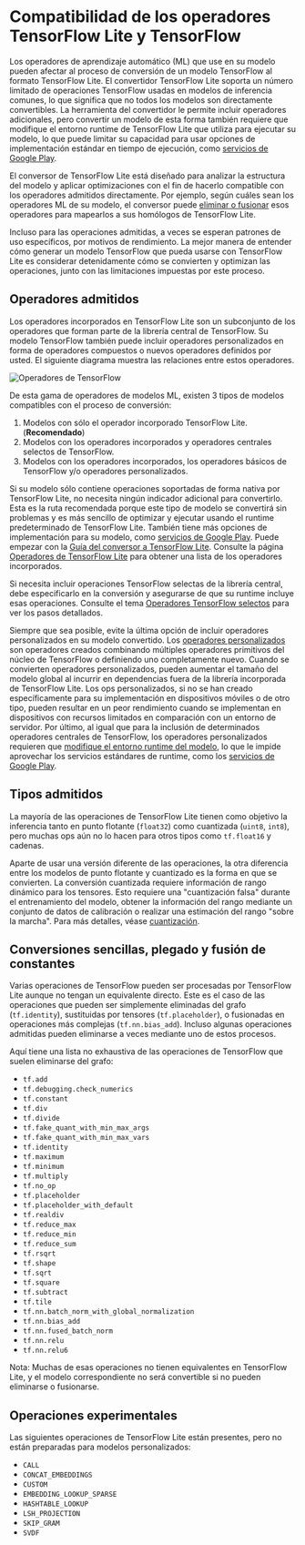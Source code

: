 # Compatibilidad de los operadores TensorFlow Lite y TensorFlow

Los operadores de aprendizaje automático (ML) que use en su modelo pueden afectar al proceso de conversión de un modelo TensorFlow al formato TensorFlow Lite. El convertidor TensorFlow Lite soporta un número limitado de operaciones TensorFlow usadas en modelos de inferencia comunes, lo que significa que no todos los modelos son directamente convertibles. La herramienta del convertidor le permite incluir operadores adicionales, pero convertir un modelo de esta forma también requiere que modifique el entorno runtime de TensorFlow Lite que utiliza para ejecutar su modelo, lo que puede limitar su capacidad para usar opciones de implementación estándar en tiempo de ejecución, como [servicios de Google Play](../android/play_services).

El conversor de TensorFlow Lite está diseñado para analizar la estructura del modelo y aplicar optimizaciones con el fin de hacerlo compatible con los operadores admitidos directamente. Por ejemplo, según cuáles sean los operadores ML de su modelo, el conversor puede [eliminar o fusionar](../models/convert/operation_fusion) esos operadores para mapearlos a sus homólogos de TensorFlow Lite.

Incluso para las operaciones admitidas, a veces se esperan patrones de uso específicos, por motivos de rendimiento. La mejor manera de entender cómo generar un modelo TensorFlow que pueda usarse con TensorFlow Lite es considerar detenidamente cómo se convierten y optimizan las operaciones, junto con las limitaciones impuestas por este proceso.

## Operadores admitidos

Los operadores incorporados en TensorFlow Lite son un subconjunto de los operadores que forman parte de la librería central de TensorFlow. Su modelo TensorFlow también puede incluir operadores personalizados en forma de operadores compuestos o nuevos operadores definidos por usted. El siguiente diagrama muestra las relaciones entre estos operadores.

![Operadores de TensorFlow](../images/convert/tf_operators_relationships.png)

De esta gama de operadores de modelos ML, existen 3 tipos de modelos compatibles con el proceso de conversión:

1. Modelos con sólo el operador incorporado TensorFlow Lite. (**Recomendado**)
2. Modelos con los operadores incorporados y operadores centrales selectos de TensorFlow.
3. Modelos con los operadores incorporados, los operadores básicos de TensorFlow y/o operadores personalizados.

Si su modelo sólo contiene operaciones soportadas de forma nativa por TensorFlow Lite, no necesita ningún indicador adicional para convertirlo. Esta es la ruta recomendada porque este tipo de modelo se convertirá sin problemas y es más sencillo de optimizar y ejecutar usando el runtime predeterminado de TensorFlow Lite. También tiene más opciones de implementación para su modelo, como [servicios de Google Play](../android/play_services). Puede empezar con la [Guía del conversor a TensorFlow Lite](../models/convert/convert_models). Consulte la página [Operadores de TensorFlow Lite](https://www.tensorflow.org/mlir/tfl_ops) para obtener una lista de los operadores incorporados.

Si necesita incluir operaciones TensorFlow selectas de la librería central, debe especificarlo en la conversión y asegurarse de que su runtime incluye esas operaciones. Consulte el tema [Operadores TensorFlow selectos](ops_select.md) para ver los pasos detallados.

Siempre que sea posible, evite la última opción de incluir operadores personalizados en su modelo convertido. Los [operadores personalizados](https://www.tensorflow.org/guide/create_op) son operadores creados combinando múltiples operadores primitivos del núcleo de TensorFlow o definiendo uno completamente nuevo. Cuando se convierten operadores personalizados, pueden aumentar el tamaño del modelo global al incurrir en dependencias fuera de la librería incorporada de TensorFlow Lite. Los ops personalizados, si no se han creado específicamente para su implementación en dispositivos móviles o de otro tipo, pueden resultar en un peor rendimiento cuando se implementan en dispositivos con recursos limitados en comparación con un entorno de servidor. Por último, al igual que para la inclusión de determinados operadores centrales de TensorFlow, los operadores personalizados requieren que [modifique el entorno runtime del modelo](ops_custom#create_and_register_the_operator), lo que le impide aprovechar los servicios estándares de runtime, como los [servicios de Google Play](../android/play_services).

## Tipos admitidos

La mayoría de las operaciones de TensorFlow Lite tienen como objetivo la inferencia tanto en punto flotante (`float32`) como cuantizada (`uint8`, `int8`), pero muchas ops aún no lo hacen para otros tipos como `tf.float16` y cadenas.

Aparte de usar una versión diferente de las operaciones, la otra diferencia entre los modelos de punto flotante y cuantizado es la forma en que se convierten. La conversión cuantizada requiere información de rango dinámico para los tensores. Esto requiere una "cuantización falsa" durante el entrenamiento del modelo, obtener la información del rango mediante un conjunto de datos de calibración o realizar una estimación del rango "sobre la marcha". Para más detalles, véase [cuantización](../performance/model_optimization.md).

## Conversiones sencillas, plegado y fusión de constantes

Varias operaciones de TensorFlow pueden ser procesadas por TensorFlow Lite aunque no tengan un equivalente directo. Este es el caso de las operaciones que pueden ser simplemente eliminadas del grafo (`tf.identity`), sustituidas por tensores (`tf.placeholder`), o fusionadas en operaciones más complejas (`tf.nn.bias_add`). Incluso algunas operaciones admitidas pueden eliminarse a veces mediante uno de estos procesos.

Aquí tiene una lista no exhaustiva de las operaciones de TensorFlow que suelen eliminarse del grafo:

- `tf.add`
- `tf.debugging.check_numerics`
- `tf.constant`
- `tf.div`
- `tf.divide`
- `tf.fake_quant_with_min_max_args`
- `tf.fake_quant_with_min_max_vars`
- `tf.identity`
- `tf.maximum`
- `tf.minimum`
- `tf.multiply`
- `tf.no_op`
- `tf.placeholder`
- `tf.placeholder_with_default`
- `tf.realdiv`
- `tf.reduce_max`
- `tf.reduce_min`
- `tf.reduce_sum`
- `tf.rsqrt`
- `tf.shape`
- `tf.sqrt`
- `tf.square`
- `tf.subtract`
- `tf.tile`
- `tf.nn.batch_norm_with_global_normalization`
- `tf.nn.bias_add`
- `tf.nn.fused_batch_norm`
- `tf.nn.relu`
- `tf.nn.relu6`

Nota: Muchas de esas operaciones no tienen equivalentes en TensorFlow Lite, y el modelo correspondiente no será convertible si no pueden eliminarse o fusionarse.

## Operaciones experimentales

Las siguientes operaciones de TensorFlow Lite están presentes, pero no están preparadas para modelos personalizados:

- `CALL`
- `CONCAT_EMBEDDINGS`
- `CUSTOM`
- `EMBEDDING_LOOKUP_SPARSE`
- `HASHTABLE_LOOKUP`
- `LSH_PROJECTION`
- `SKIP_GRAM`
- `SVDF`
